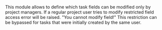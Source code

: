 This module allows to define which task fields can be modified only by project managers.
If a regular project user tries to modify restricted field access error will be raised. "You cannot modify <field> field!"
This restriction can be bypassed for tasks that were initially created by the same user.